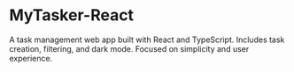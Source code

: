 # MyTasker-React
A task management web app built with React and TypeScript. Includes task creation, filtering, and dark mode. Focused on simplicity and user experience.
